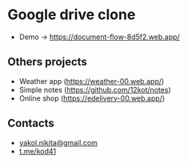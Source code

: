 # Google drive clone
+ Demo -> https://document-flow-8d5f2.web.app/

## Others projects
+ Weather app (https://weather-00.web.app/)
+ Simple notes (https://github.com/12kot/notes)
+ Online shop (https://edelivery-00.web.app/)

## Contacts
+ yakol.nikita@gmail.com
+ [t.me/kod41](https://t.me/kod41)
